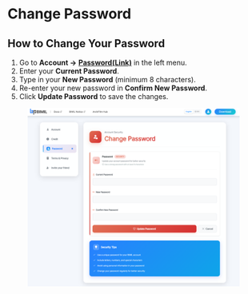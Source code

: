 # Change Password

## How to Change Your Password

1. Go to **Account →** [**Password(Link)**](https://bimil.bimpeers.com/password) in the left menu.
2. Enter your **Current Password**.
3. Type in your **New Password** (minimum 8 characters).
4. Re-enter your new password in **Confirm New Password**.
5. Click **Update Password** to save the changes.

<figure><img src="../.gitbook/assets/image (4).png" alt="" width="563"><figcaption></figcaption></figure>
